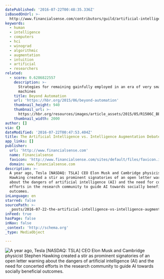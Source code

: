 ```yaml
---
datePublished: '2016-07-22T00:48:35.336Z'
isBasedOnUrl: >-
  http://www.financialsense.com/contributors/guild/artificial-intelligence-vs-intelligence-augmentation-debate
keywords:
  - human
  - intelligence
  - computers
  - hci
  - winograd
  - algorithmic
  - augmentation
  - intuition
  - artificial
  - researchers
related:
  - score: 0.6286822557
    description: >-
      Strategies for remaining gainfully employed in an era of very smart
      machines
    title: Beyond Automation
    url: 'https://hbr.org/2015/06/beyond-automation'
    thumbnail_height: 940
    thumbnail_url: >-
      https://hbr.org/resources/images/article_assets/2015/05/R1506C_BENNETT_DAVENPORT.jpg
    thumbnail_width: 2000
author: []
via: {}
dateModified: '2016-07-22T00:47:53.404Z'
title: The Artificial Intelligence vs. Intelligence Augmentation Debate
app_links: []
publisher:
  url: 'http://www.financialsense.com'
  name: Financialsense
  favicon: 'http://www.financialsense.com/sites/default/files/favicon.ico'
  domain: www.financialsense.com
description: >-
  A year ago, Tesla [NASDAQ: TSLA] CEO Elon Musk and Cambridge physicist Stephen
  Hawking created a stir as prominent signatories of an open letter warning
  about the dangers of artificial intelligence (AI) and the need for concerted
  efforts in the research community to guide AI towards socially beneficial
  outcomes.
inLanguage: en
starred: false
sourcePath: >-
  _posts/2016-07-22-the-artificial-intelligence-vs-intelligence-augmentation-de.md
inFeed: true
hasPage: false
inNav: false
_context: 'http://schema.org'
_type: MediaObject

---
```

![A year ago, Tesla [NASDAQ: TSLA] CEO Elon Musk and Cambridge physicist Stephen Hawking created a stir as prominent signatories of an open letter warning about the dangers of artificial intelligence (AI) and the need for concerted efforts in the research community to guide AI towards socially beneficial outcomes.](https://the-grid-user-content.s3-us-west-2.amazonaws.com/615e814c-bdd3-4bff-b1e4-2879f1fdd5c9.gif)